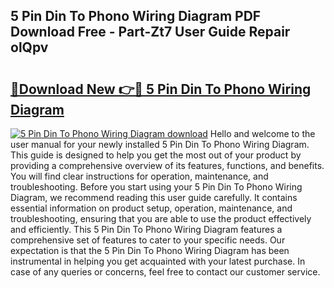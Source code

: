 ## 5 Pin Din To Phono Wiring Diagram PDF Download Free - Part-Zt7 User Guide Repair olQpv

# <h2><a href="http://dfsntky.blite.top/?on=5+Pin+Din+To+Phono+Wiring+Diagram">🔗Download New 👉🔴 5 Pin Din To Phono Wiring Diagram</a></h2>

[![5 Pin Din To Phono Wiring Diagram download](https://i.imgur.com/lujVjoI.png)](http://dfsntky.blite.top/?on=5+Pin+Din+To+Phono+Wiring+Diagram)
Hello and welcome to the user manual for your newly installed 5 Pin Din To Phono Wiring Diagram. This guide is designed to help you get the most out of your product by providing a comprehensive overview of its features, functions, and benefits. You will find clear instructions for operation, maintenance, and troubleshooting. Before you start using your 5 Pin Din To Phono Wiring Diagram, we recommend reading this user guide carefully. It contains essential information on product setup, operation, maintenance, and troubleshooting, ensuring that you are able to use the product effectively and efficiently. This 5 Pin Din To Phono Wiring Diagram features a comprehensive set of features to cater to your specific needs. Our expectation is that the 5 Pin Din To Phono Wiring Diagram has been instrumental in helping you get acquainted with your latest purchase. In case of any queries or concerns, feel free to contact our customer service.
